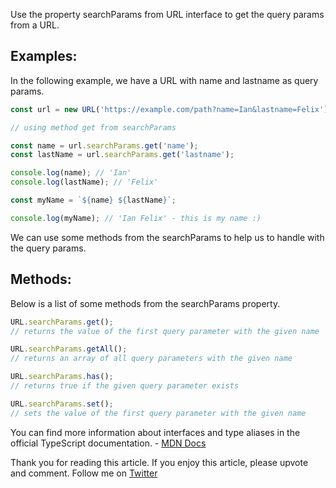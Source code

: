 Use the property searchParams from URL interface to get the query params from a URL.

## Examples:

In the following example, we have a URL with name and lastname as query params.

```js
const url = new URL('https://example.com/path?name=Ian&lastname=Felix');

// using method get from searchParams

const name = url.searchParams.get('name');
const lastName = url.searchParams.get('lastname');

console.log(name); // 'Ian'
console.log(lastName); // 'Felix'

const myName = `${name} ${lastName}`;

console.log(myName); // 'Ian Felix' - this is my name :)
```

We can use some methods from the searchParams to help us to handle with the query params.

## Methods:

Below is a list of some methods from the searchParams property.

```ts
URL.searchParams.get();
// returns the value of the first query parameter with the given name

URL.searchParams.getAll();
// returns an array of all query parameters with the given name

URL.searchParams.has();
// returns true if the given query parameter exists

URL.searchParams.set();
// sets the value of the first query parameter with the given name
```

You can find more information about interfaces and type aliases in the official TypeScript documentation. - [MDN Docs](https://developer.mozilla.org/en-US/docs/Web/API/URLSearchParams#methods)

Thank you for reading this article.
If you enjoy this article, please upvote and comment.
Follow me on [Twitter](https://twitter.com/_ianfelix)
